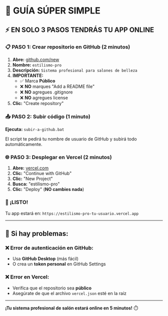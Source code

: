# 🚀 GUÍA SÚPER SIMPLE

## ⚡ EN SOLO 3 PASOS TENDRÁS TU APP ONLINE

### 📋 **PASO 1: Crear repositorio en GitHub** (2 minutos)

1. **Abre:** [github.com/new](https://github.com/new)
2. **Nombre:** `estilismo-pro`
3. **Descripción:** `Sistema profesional para salones de belleza`
4. **IMPORTANTE:** 
   - ✅ Marca **Público** 
   - ❌ **NO** marques "Add a README file"
   - ❌ **NO** agregues .gitignore
   - ❌ **NO** agregues license
5. **Clic:** "Create repository"

### 📤 **PASO 2: Subir código** (1 minuto)

**Ejecuta:** `subir-a-github.bat`

El script te pedirá tu nombre de usuario de GitHub y subirá todo automáticamente.

### 🌐 **PASO 3: Desplegar en Vercel** (2 minutos)

1. **Abre:** [vercel.com](https://vercel.com)
2. **Clic:** "Continue with GitHub"
3. **Clic:** "New Project" 
4. **Busca:** "estilismo-pro"
5. **Clic:** "Deploy" (**NO cambies nada**)

### 🎉 **¡LISTO!**

Tu app estará en: `https://estilismo-pro-tu-usuario.vercel.app`

---

## 🔧 **Si hay problemas:**

### ❌ Error de autenticación en GitHub:
- Usa **GitHub Desktop** (más fácil)
- O crea un **token personal** en GitHub Settings

### ❌ Error en Vercel:
- Verifica que el repositorio sea **público**
- Asegúrate de que el archivo `vercel.json` esté en la raíz

---

**¡Tu sistema profesional de salón estará online en 5 minutos!** ⏱️
